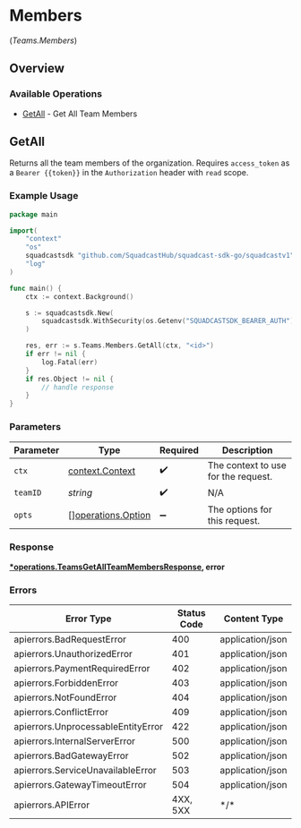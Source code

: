 # Members
(*Teams.Members*)

## Overview

### Available Operations

* [GetAll](#getall) - Get All Team Members

## GetAll

Returns all the team members of the organization.
Requires `access_token` as a `Bearer {{token}}` in the `Authorization` header with `read` scope.

### Example Usage

<!-- UsageSnippet language="go" operationID="Teams_getAllTeamMembers" method="get" path="/v3/teams/{teamId}/members" -->
```go
package main

import(
	"context"
	"os"
	squadcastsdk "github.com/SquadcastHub/squadcast-sdk-go/squadcastv1"
	"log"
)

func main() {
    ctx := context.Background()

    s := squadcastsdk.New(
        squadcastsdk.WithSecurity(os.Getenv("SQUADCASTSDK_BEARER_AUTH")),
    )

    res, err := s.Teams.Members.GetAll(ctx, "<id>")
    if err != nil {
        log.Fatal(err)
    }
    if res.Object != nil {
        // handle response
    }
}
```

### Parameters

| Parameter                                                | Type                                                     | Required                                                 | Description                                              |
| -------------------------------------------------------- | -------------------------------------------------------- | -------------------------------------------------------- | -------------------------------------------------------- |
| `ctx`                                                    | [context.Context](https://pkg.go.dev/context#Context)    | :heavy_check_mark:                                       | The context to use for the request.                      |
| `teamID`                                                 | *string*                                                 | :heavy_check_mark:                                       | N/A                                                      |
| `opts`                                                   | [][operations.Option](../../models/operations/option.md) | :heavy_minus_sign:                                       | The options for this request.                            |

### Response

**[*operations.TeamsGetAllTeamMembersResponse](../../models/operations/teamsgetallteammembersresponse.md), error**

### Errors

| Error Type                         | Status Code                        | Content Type                       |
| ---------------------------------- | ---------------------------------- | ---------------------------------- |
| apierrors.BadRequestError          | 400                                | application/json                   |
| apierrors.UnauthorizedError        | 401                                | application/json                   |
| apierrors.PaymentRequiredError     | 402                                | application/json                   |
| apierrors.ForbiddenError           | 403                                | application/json                   |
| apierrors.NotFoundError            | 404                                | application/json                   |
| apierrors.ConflictError            | 409                                | application/json                   |
| apierrors.UnprocessableEntityError | 422                                | application/json                   |
| apierrors.InternalServerError      | 500                                | application/json                   |
| apierrors.BadGatewayError          | 502                                | application/json                   |
| apierrors.ServiceUnavailableError  | 503                                | application/json                   |
| apierrors.GatewayTimeoutError      | 504                                | application/json                   |
| apierrors.APIError                 | 4XX, 5XX                           | \*/\*                              |